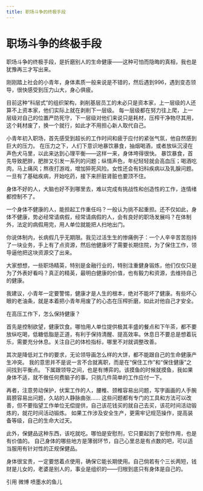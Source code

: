 ```yaml
---
title: 职场斗争的终极手段
---
```

# 职场斗争的终极手段

职场斗争的终极手段，是折磨别人的生命健康——这种可怕而隐晦的真相，我也是犹豫再三才写出来。  

刚刚踏上社会的小青年，身体素质一般来说是不错的，然后遇到996，遇到变态领导，很快感受到压力山大，身心俱疲。  

目前这种“科层式”的组织架构，剥削基层员工的未必只是资本家，上一层级的人还算不上资本家，他们实际上就在剥削下一层级。
每一层级都在努力往上爬，上一层级对自己的位置严防死守，下一层级对他们来说只是耗材，压榨干净物尽其用，这个耗材废了，换一个就行，如此才不用担心新人取代自己。  

小青年初入职场，首先感受到超长的工作时间和疲于应付的紧张气氛，他自然感到巨大的压力。
在压力之下，人们下意识地暴饮暴食，抽烟喝酒，或者放纵沉浸在声色犬马里，以此来达到心理平衡——这样一来，身体垮得很快。
暴饮暴食，首先导致肥胖，肥胖又引发一系列的问题；纵情声色，年纪轻轻就会高血压；喝酒吃肉，马上痛风；熬夜打游戏，增加猝死风险。女性还会有妇科疾病以及乳腺问题。
一旦有了基础疾病，开始吃药，接下来肝脏肾脏也要顶不住。  

身体不好的人，大脑也好不到哪里去，难以完成有挑战性和创造性的工作，连情绪都控制不了。  

一个身体不健康的人，能担起工作重任吗？一般认为挑不起重担。还不仅如此，身体不健康，势必经常请病假，经常请病假的人，会有良好的职场发展吗？在体制外，法定的病假用完，用人单位就能把人扫地出门。

你说体制内，长病假几乎无期限。我见过活生生的惨痛例子：一个人辛辛苦苦抱持了一块业务，手上有了点资源，然后他健康坏了需要长期住院，为了保住工作，领导逼他把这块资源交了出来。

大家想想，一些职场精英，特别是金融行业的，特别注重健身锻炼，他们仅仅只是为了外表好看吗？真正的精英，最明白健康的价值，也有毅力和资源，去维持自己的健康。

我建议，小青年一定要警惕，健康才是人生的根本，绝对不能坏了健康。有些坏心眼的老油条，就是本着把小青年用废了的心态在压榨折磨，如此对他自己才安全。

在高压工作下，怎么保持健康？

首先是控制欲望，健康饮食。哪怕用人单位提供极其丰盛的餐点和下午茶，都不要放纵吃喝，低糖低脂是正道，有利于保持清醒、提高效率。休息日不要总是想着玩乐，需要充分休息。关注自己的体检指标，哪里不对就调整改善。

其次是降低对工作的要求，无论领导画怎么样的大饼，都不能跟自己的生命健康产生冲突。
我的意思并不是说一言不合就离职，而是在“保住工作”和“保住健康”之间找到平衡点。
下属跟领导之间，也是有博弈的。该摸鱼的时候就摸鱼，我如果身体不适，就不做任何费脑子的事，只挑几件简单的工作应付一下。

再者，注意劳动保护，伏案工作的人，腰椎、颈椎容易出问题，写字画画的人手腕肩膀容易出问题，久站的人静脉曲张……
这些问题都有专门的工具和方法可以改善，但不要指望工作单位无偿提供，自己该花钱买的就自己去买，该花时间活动锻炼的，就花时间活动锻炼。
如果工作涉及安全生产，更需牢记规范操作，提高装备等级，自己的生命大过天。

此外，保健品这种东西，该吃就吃。哪怕是安慰剂，它只要起到了安慰作用，也是有价值的。
自己身体的哪些地方是薄弱环节，自己心里总是有点数的吧，可以适当服用有针对性的正规保健品。

身体很宝贵，一定要悠着点使用，确保它能长期使用。自己倘若有个三长两短，钱财是儿女的，老婆是别人的，事业是组织的——归根到底只有身体是自己的。

引用 微博 喷墨水的鱼儿

